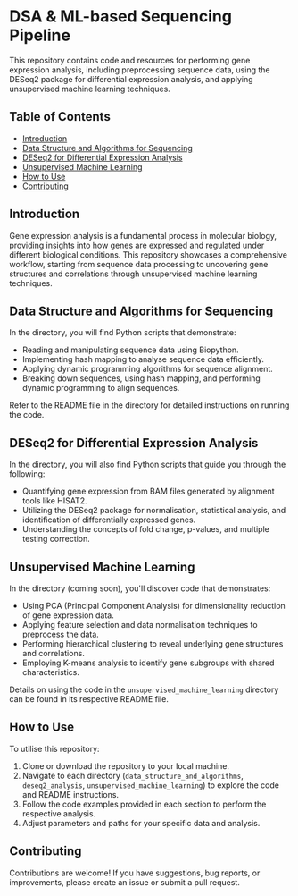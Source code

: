 # DSA & ML-based Sequencing Pipeline

This repository contains code and resources for performing gene expression analysis, including preprocessing sequence data, using the DESeq2 package for differential expression analysis, and applying unsupervised machine learning techniques.

## Table of Contents

- [Introduction](#introduction)
- [Data Structure and Algorithms for Sequencing](#data-structure-and-algorithms-for-sequencing)
- [DESeq2 for Differential Expression Analysis](#deseq2-for-differential-expression-analysis)
- [Unsupervised Machine Learning](#unsupervised-machine-learning)
- [How to Use](#how-to-use)
- [Contributing](#contributing)

## Introduction

Gene expression analysis is a fundamental process in molecular biology, providing insights into how genes are expressed and regulated under different biological conditions. This repository showcases a comprehensive workflow, starting from sequence data processing to uncovering gene structures and correlations through unsupervised machine learning techniques.

## Data Structure and Algorithms for Sequencing

In the directory, you will find Python scripts that demonstrate:

- Reading and manipulating sequence data using Biopython.
- Implementing hash mapping to analyse sequence data efficiently.
- Applying dynamic programming algorithms for sequence alignment.
- Breaking down sequences, using hash mapping, and performing dynamic programming to align sequences.

Refer to the README file in the directory for detailed instructions on running the code.

## DESeq2 for Differential Expression Analysis

In the directory, you will also find Python scripts that guide you through the following:

- Quantifying gene expression from BAM files generated by alignment tools like HISAT2.
- Utilizing the DESeq2 package for normalisation, statistical analysis, and identification of differentially expressed genes.
- Understanding the concepts of fold change, p-values, and multiple testing correction.

## Unsupervised Machine Learning

In the directory (coming soon), you'll discover code that demonstrates:

- Using PCA (Principal Component Analysis) for dimensionality reduction of gene expression data.
- Applying feature selection and data normalisation techniques to preprocess the data.
- Performing hierarchical clustering to reveal underlying gene structures and correlations.
- Employing K-means analysis to identify gene subgroups with shared characteristics.

Details on using the code in the `unsupervised_machine_learning` directory can be found in its respective README file.

## How to Use

To utilise this repository:

1. Clone or download the repository to your local machine.
2. Navigate to each directory (`data_structure_and_algorithms`, `deseq2_analysis`, `unsupervised_machine_learning`) to explore the code and README instructions.
3. Follow the code examples provided in each section to perform the respective analysis.
4. Adjust parameters and paths for your specific data and analysis.

## Contributing

Contributions are welcome! If you have suggestions, bug reports, or improvements, please create an issue or submit a pull request.
